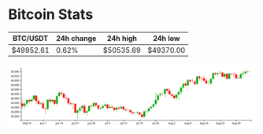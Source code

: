 # Bitcoin Stats

BTC/USDT|24h change|24h high|24h low|
|---|---|---|---|
|$49952.61|0.62%|$50535.69|$49370.00|

<img src="./chart.svg">
